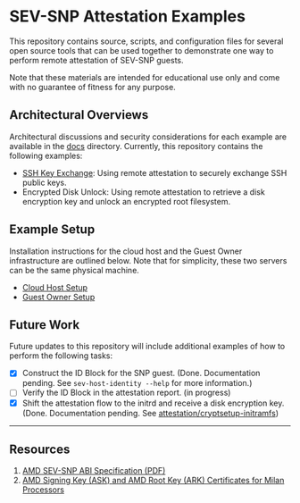 # SEV-SNP Attestation Examples

This repository contains source, scripts, and configuration files for several open source tools that can be used together to demonstrate one way to perform remote attestation of SEV-SNP guests.

Note that these materials are intended for educational use only and come with no guarantee of fitness for any purpose.

## Architectural Overviews

Architectural discussions and security considerations for each example are available in the [docs](docs) directory. Currently, this repository contains the following examples:

* [SSH Key Exchange](docs/ssh-key-exchange.md): Using remote attestation to securely exchange SSH public keys.
* Encrypted Disk Unlock: Using remote attestation to retrieve a disk encryption key and unlock an encrypted root filesystem.

## Example Setup

Installation instructions for the cloud host and the Guest Owner infrastructure are outlined below. Note that for simplicity, these two servers can be the same physical machine.

 * [Cloud Host Setup](docs/cloud-host-setup.md)
 * [Guest Owner Setup](docs/guest-owner-setup.md)

## Future Work

Future updates to this repository will include additional examples of how to perform the following tasks:

 - [x] Construct the ID Block for the SNP guest. (Done. Documentation pending. See `sev-host-identity --help` for more information.)
 - [ ] Verify the ID Block in the attestation report. (in progress)
 - [x] Shift the attestation flow to the initrd and receive a disk encryption key. (Done. Documentation pending. See [attestation/cryptsetup-initramfs](attestation/cryptsetup-initramfs))

---

## Resources

1. [AMD SEV-SNP ABI Specification (PDF)](https://www.amd.com/system/files/TechDocs/56860.pdf)
2. [AMD Signing Key (ASK) and AMD Root Key (ARK) Certificates for Milan Processors](https://developer.amd.com/wp-content/resources/ask_ark_milan.cert)

